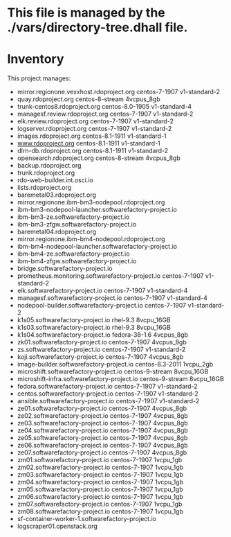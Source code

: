 # This file is managed by the ./vars/directory-tree.dhall file.
# Inventory

This project manages:

* mirror.regionone.vexxhost.rdoproject.org centos-7-1907 v1-standard-2
* quay.rdoproject.org centos-8-stream 4vcpus_8gb
* trunk-centos8.rdoproject.org centos-8.0-1905 v1-standard-4
* managesf.review.rdoproject.org centos-7-1907 v1-standard-2
* elk.review.rdoproject.org centos-7-1907 v1-standard-2
* logserver.rdoproject.org centos-7-1907 v1-standard-2
* images.rdoproject.org centos-8.1-1911 v1-standard-1
* www.rdoproject.org centos-8.1-1911 v1-standard-1
* dlrn-db.rdoproject.org centos-8.1-1911 v1-standard-2
* opensearch.rdoproject.org centos-8-stream 4vcpus_8gb
* backup.rdoproject.org 
* trunk.rdoproject.org 
* rdo-web-builder.int.osci.io 
* lists.rdoproject.org 
* baremetal03.rdoproject.org 
* mirror.regionone.ibm-bm3-nodepool.rdoproject.org 
* ibm-bm3-nodepool-launcher.softwarefactory-project.io 
* ibm-bm3-ze.softwarefactory-project.io 
* ibm-bm3-zfgw.softwarefactory-project.io 
* baremetal04.rdoproject.org 
* mirror.regionone.ibm-bm4-nodepool.rdoproject.org 
* ibm-bm4-nodepool-launcher.softwarefactory-project.io 
* ibm-bm4-ze.softwarefactory-project.io 
* ibm-bm4-zfgw.softwarefactory-project.io 
* bridge.softwarefactory-project.io 
* prometheus.monitoring.softwarefactory-project.io centos-7-1907 v1-standard-2
* elk.softwarefactory-project.io centos-7-1907 v1-standard-4
* managesf.softwarefactory-project.io centos-7-1907 v1-standard-4
* nodepool-builder.softwarefactory-project.io centos-7-1907 v1-standard-2
* k1s05.softwarefactory-project.io rhel-9.3 8vcpu_16GB
* k1s03.softwarefactory-project.io rhel-9.3 8vcpu_16GB
* k1s04.softwarefactory-project.io fedora-38-1.6 4vcpus_8gb
* zk01.softwarefactory-project.io centos-7-1907 4vcpus_8gb
* zs.softwarefactory-project.io centos-7-1907 v1-standard-2
* koji.softwarefactory-project.io centos-7-1907 4vcpus_8gb
* image-builder.softwarefactory-project.io centos-8.3-2011 1vcpu_2gb
* microshift.softwarefactory-project.io centos-9-stream 8vcpu_16GB
* microshift-infra.softwarefactory-project.io centos-9-stream 8vcpu_16GB
* fedora.softwarefactory-project.io centos-7-1907 v1-standard-2
* centos.softwarefactory-project.io centos-7-1907 v1-standard-2
* ansible.softwarefactory-project.io centos-7-1907 v1-standard-2
* ze01.softwarefactory-project.io centos-7-1907 4vcpus_8gb
* ze02.softwarefactory-project.io centos-7-1907 4vcpus_8gb
* ze03.softwarefactory-project.io centos-7-1907 4vcpus_8gb
* ze04.softwarefactory-project.io centos-7-1907 4vcpus_8gb
* ze05.softwarefactory-project.io centos-7-1907 4vcpus_8gb
* ze06.softwarefactory-project.io centos-7-1907 4vcpus_8gb
* ze07.softwarefactory-project.io centos-7-1907 4vcpus_8gb
* zm01.softwarefactory-project.io centos-7-1907 1vcpu_1gb
* zm02.softwarefactory-project.io centos-7-1907 1vcpu_1gb
* zm03.softwarefactory-project.io centos-7-1907 1vcpu_1gb
* zm04.softwarefactory-project.io centos-7-1907 1vcpu_1gb
* zm05.softwarefactory-project.io centos-7-1907 1vcpu_1gb
* zm06.softwarefactory-project.io centos-7-1907 1vcpu_1gb
* zm07.softwarefactory-project.io centos-7-1907 1vcpu_1gb
* zm08.softwarefactory-project.io centos-7-1907 1vcpu_1gb
* sf-container-worker-1.softwarefactory-project.io 
* logscraper01.openstack.org 

